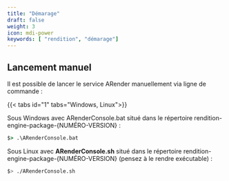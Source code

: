 ```yaml
---
title: "Démarage"
draft: false
weight: 3
icon: mdi-power
keywords: [ "rendition", "démarage"]
---
```


## Lancement manuel

Il est possible de lancer le service ARender manuellement via ligne de
commande :

{{< tabs id="1" tabs="Windows, Linux">}}

Sous Windows avec ARenderConsole.bat situé dans le répertoire
rendition-engine-package-{NUMÉRO-VERSION} :

```cmd
$> .\ARenderConsole.bat
```

Sous Linux avec **ARenderConsole.sh** situé dans le répertoire
rendition-engine-package-{NUMÉRO-VERSION} (pensez à le rendre exécutable) :

```bash
$> ./ARenderConsole.sh
```

